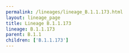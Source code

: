```yaml
---
permalink: /lineages/lineage_B.1.1.173.html
layout: lineage_page
title: Lineage B.1.1.173
lineage: B.1.1.173
parent: B.1.1
children: ['B.1.1.173']
---
```

